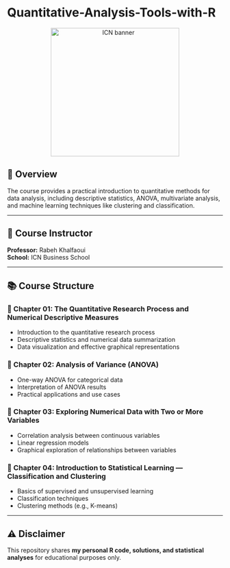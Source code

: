 # Quantitative-Analysis-Tools-with-R

<p align="center">
  <img src="https://upload.wikimedia.org/wikipedia/commons/9/92/Logo_icn_business_school.png" alt="ICN banner" width="300"/>
</p>

## 🎯 Overview

The course provides a practical introduction to quantitative methods for data analysis, including descriptive statistics, ANOVA, multivariate analysis, and machine learning techniques like clustering and classification.

---

## 🏫 Course Instructor  
**Professor:** Rabeh Khalfaoui  
**School:** ICN Business School  

---

## 📚 Course Structure

### 📌 Chapter 01: The Quantitative Research Process and Numerical Descriptive Measures
- Introduction to the quantitative research process
- Descriptive statistics and numerical data summarization
- Data visualization and effective graphical representations

### 📌 Chapter 02: Analysis of Variance (ANOVA)
- One-way ANOVA for categorical data
- Interpretation of ANOVA results
- Practical applications and use cases

### 📌 Chapter 03: Exploring Numerical Data with Two or More Variables
- Correlation analysis between continuous variables
- Linear regression models
- Graphical exploration of relationships between variables

### 📌 Chapter 04: Introduction to Statistical Learning — Classification and Clustering
- Basics of supervised and unsupervised learning
- Classification techniques
- Clustering methods (e.g., K-means)

---

## ⚠️ Disclaimer

This repository shares **my personal R code, solutions, and statistical analyses** for educational purposes only.
